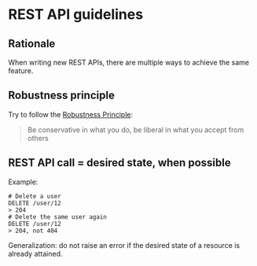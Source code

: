 # REST API guidelines

## Rationale

When writing new REST APIs, there are multiple ways to achieve the same feature.


## Robustness principle

Try to follow the [Robustness Principle](https://en.wikipedia.org/wiki/Robustness_principle):

> Be conservative in what you do, be liberal in what you accept from others

## REST API call = desired state, when possible

Example:

```
# Delete a user
DELETE /user/12
> 204
# Delete the same user again
DELETE /user/12
> 204, not 404
```

Generalization: do not raise an error if the desired state of a resource is already attained.
